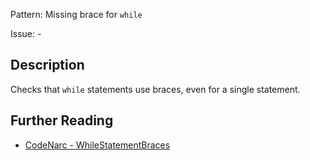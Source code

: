 Pattern: Missing brace for `while`

Issue: -

## Description

Checks that `while` statements use braces, even for a single statement.

## Further Reading

* [CodeNarc - WhileStatementBraces](http://codenarc.sourceforge.net/codenarc-rules-braces.html#WhileStatementBraces)